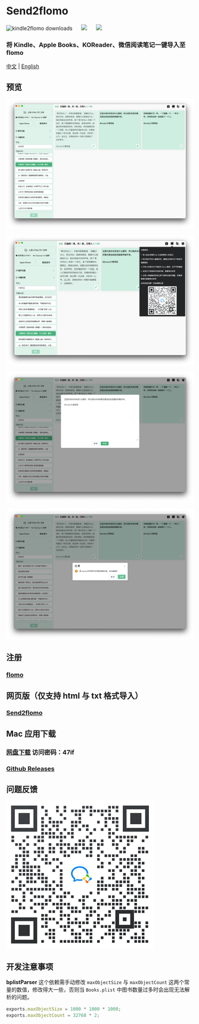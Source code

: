 # Send2flomo

![kindle2flomo downloads](https://img.shields.io/github/downloads/Tit1e/kindle2Flomo/total)
&nbsp;&nbsp;&nbsp;&nbsp;
![](https://img.shields.io/badge/license-GPL-green.svg)
&nbsp;&nbsp;&nbsp;&nbsp;
[![](https://img.shields.io/badge/即刻-@直走的螃蟹-FFE440.svg)](https://web.okjike.com/u/FFDB1E46-63DC-43BE-AA1A-36F3D9CD0017)

### 将 Kindle、Apple Books、KOReader、微信阅读笔记一键导入至 flomo

[中文](./README.md) | [English](./README_en_US.md)

## 预览
![](./screenshot/home.png)

![](./screenshot/help.png)

![](./screenshot/edit.png)

![](./screenshot/reset.png)
## 注册
### [flomo](https://flomoapp.com/register2/?MTAzNDE)

## 网页版（仅支持 html 与 txt 格式导入）
### [Send2flomo](https://tit1e.github.io/kindle2Flomo/)

## Mac 应用下载
### [网盘下载](https://wwr.lanzoui.com/b02c3nkyf) 访问密码：47if
### [Github Releases](https://github.com/Tit1e/kindle2Flomo/releases)

## 问题反馈
![](./screenshot/qrcode.png)


## 开发注意事项
**bplistParser** 这个依赖需手动修改 `maxObjectSize` 与 `maxObjectCount` 这两个常量的数值，修改得大一些，否则当 `Books.plist` 中图书数量过多时会出现无法解析的问题。
```js
exports.maxObjectSize = 1000 * 1000 * 1000;
exports.maxObjectCount = 32768 * 2;
```
